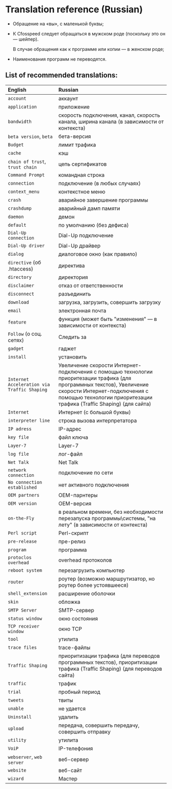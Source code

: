 ﻿
Translation reference (Russian)
==========================================

* Обращение на «вы», с маленькой буквы;

* К Cfosspeed следует обращаться в мужском роде (поскольку это он — шейпер).

  В случае обращения как к программе или копии — в женском роде;

* Наименования программ не переводятся.

List of recommended translations:
---------------------------------

| English                                     | Russian                                                                                                                                                                                                                          |
| :------------------------------------------ | :------------------------------------------------------------------------------------------------------------------------------------------------------------------------------------------------------------------------------- |
| `account`                                   | аккаунт                                                                                                                                                                                                                          |
| `application`                               | приложение                                                                                                                                                                                                                       |
| `bandwidth`                                 | скорость подключения, канал, скорость канала, ширина канала (в зависимости от контекста)                                                                                                                                         |
| `beta version`, `beta`                      | бета-версия                                                                                                                                                                                                                      |
| `Budget`                                    | лимит трафика                                                                                                                                                                                                                    |
| `cache`                                     | кэш                                                                                                                                                                                                                              |
| `chain of trust`, `trust chain`             | цепь сертификатов                                                                                                                                                                                                                |
| `Command Prompt`                            | командная строка                                                                                                                                                                                                                 |
| `connection`                                | подключение (в любых случаях)                                                                                                                                                                                                    |
| `context_menu`                              | контекстное меню                                                                                                                                                                                                                 |
| `crash`                                     | аварийное завершение программы                                                                                                                                                                                                   |
| `crashdump`                                 | аварийный дамп памяти                                                                                                                                                                                                            |
| `daemon`                                    | демон                                                                                                                                                                                                                            |
| `default`                                   | по умолчанию (без дефиса)                                                                                                                                                                                                        |
| `Dial-Up connection`                        | Dial-Up подключение                                                                                                                                                                                                              |
| `Dial-Up driver`                            | Dial-Up драйвер                                                                                                                                                                                                                  |
| `dialog`                                    | диалоговое окно (как правило)                                                                                                                                                                                                    |
| `directive` (об .htaccess)                  | директива                                                                                                                                                                                                                        |
| `directory`                                 | директория                                                                                                                                                                                                                       |
| `disclaimer`                                | отказ от ответственности                                                                                                                                                                                                         |
| `disconnect`                                | разъединить                                                                                                                                                                                                                      |
| `download`                                  | загрузка, загрузить, совершить загрузку                                                                                                                                                                                          |
| `email`                                     | электронная почта                                                                                                                                                                                                                |
| `feature`                                   | функция (может быть "изменения" — в зависимости от контекста)                                                                                                                                                                    |
| `Follow` (о соц. сетях)                     | Следить за                                                                                                                                                                                                                       |
| `gadget`                                    | гаджет                                                                                                                                                                                                                           |
| `install`                                   | установить                                                                                                                                                                                                                       |
| `Internet Acceleration via Traffic Shaping` | Увеличение скорости Интернет-подключения с помощью технологии приоритезации трафика (для программных текстов), Увеличение скорости Интернет-подключения с помощью технологии приоритезации трафика (Traffic Shaping) (для сайта) |
| `Internet`                                  | Интернет (с большой буквы)                                                                                                                                                                                                       |
| `interpreter line`                          | строка вызова интерпретатора                                                                                                                                                                                                     |
| `IP adress`                                 | IP-адрес                                                                                                                                                                                                                         |
| `key file`                                  | файл ключа                                                                                                                                                                                                                       |
| `Layer-7`                                   | Layer-7                                                                                                                                                                                                                          |
| `log file`                                  | лог-файл                                                                                                                                                                                                                         |
| `Net Talk`                                  | Net Talk                                                                                                                                                                                                                         |
| `network connection`                        | подключение по сети                                                                                                                                                                                                              |
| `No connection established`                 | нет активного подключения                                                                                                                                                                                                        |
| `OEM partners`                              | OEM-парнтеры                                                                                                                                                                                                                     |
| `OEM version`                               | OEM-версия                                                                                                                                                                                                                       |
| `on-the-Fly`                                | в реальном времени, без необходимости перезапуска программы\системы, "на лету" (в зависимости от контекста)                                                                                                                      |
| `Perl script`                               | Perl-скрипт                                                                                                                                                                                                                      |
| `pre-release`                               | пре-релиз                                                                                                                                                                                                                        |
| `program`                                   | программа                                                                                                                                                                                                                        |
| `protoclos overhead`                        | overhead протоколов                                                                                                                                                                                                              |
| `reboot system`                             | перезагрузить компьютер                                                                                                                                                                                                          |
| `router`                                    | роутер (возможно маршрутизатор, но роутер более устоявшееся)                                                                                                                                                                     |
| `shell_extension`                           | расширение оболочки                                                                                                                                                                                                              |
| `skin`                                      | обложка                                                                                                                                                                                                                          |
| `SMTP Server`                               | SMTP-сервер                                                                                                                                                                                                                      |
| `status window`                             | окно состояния                                                                                                                                                                                                                   |
| `TCP receiver window`                       | окно TCP                                                                                                                                                                                                                         |
| `tool`                                      | утилита                                                                                                                                                                                                                          |
| `trace files`                               | trace-файлы                                                                                                                                                                                                                      |
| `Traffic Shaping`                           | приоритизации трафика (для переводов программных текстов), приоритизации трафика (Traffic Shaping) (для переводов сайта)                                                                                                         |
| `traffic`                                   | трафик                                                                                                                                                                                                                           |
| `trial`                                     | пробный период                                                                                                                                                                                                                   |
| `tweets`                                    | твиты                                                                                                                                                                                                                            |
| `unable`                                    | не удается                                                                                                                                                                                                                       |
| `Uninstall`                                 | удалить                                                                                                                                                                                                                          |
| `upload`                                    | передача, совершить передачу, совершить отправку                                                                                                                                                                                 |
| `utility`                                   | утилита                                                                                                                                                                                                                          |
| `VoiP`                                      | IP-телефония                                                                                                                                                                                                                     |
| `webserver`, `web server`                   | веб-сервер                                                                                                                                                                                                                       |
| `website`                                   | веб-сайт                                                                                                                                                                                                                         |
| `wizard`                                    | Мастер                                                                                                                                                                                                                           |